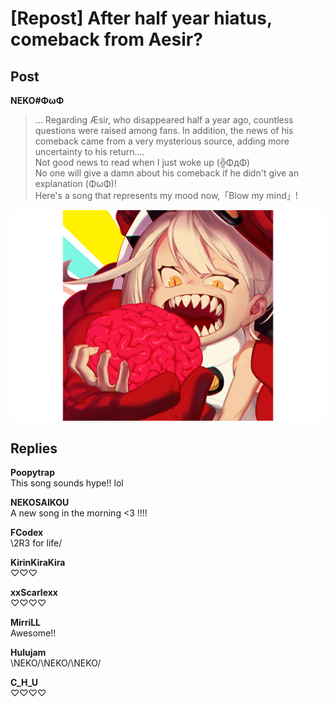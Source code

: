 # [Repost] After half year hiatus, comeback from Aesir?
## Post
**NEKO#ΦωΦ**<br>
> ... Regarding Æsir, who disappeared half a year ago, countless questions were raised among fans. In addition, the news of his comeback came from a very mysterious source, adding more uncertainty to his return....<br>
Not good news to read when I just woke up (╬ΦдΦ)<br>
No one will give a damn about his comeback if he didn't give an explanation (ΦωΦ)!<br>
Here's a song that represents my mood now,「Blow my mind」!

![n1801.png](./attachments/n1801.png)
## Replies
**Poopytrap**<br>
This song sounds hype!! lol

**NEKOSAIKOU**<br>
A new song in the morning <3 !!!!

**FCodex**<br>
\\2R3 for life/

**KirinKiraKira**<br>
♡♡♡

**xxScarlexx**<br>
♡♡♡♡

**MirriLL**<br>
Awesome!!

**Hulujam**<br>
\\NEKO/\\NEKO/\\NEKO/

**C_H_U**<br>
♡♡♡♡


